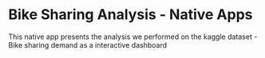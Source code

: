 # Bike Sharing Analysis - Native Apps

This native app presents the analysis we performed on the kaggle dataset - Bike sharing demand as a interactive dashboard
